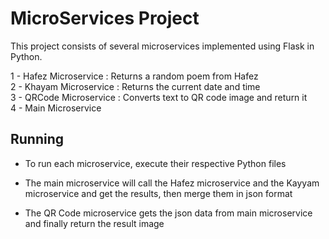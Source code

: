 # MicroServices Project

This project consists of several microservices implemented using Flask in Python. 
  
1 - Hafez Microservice : Returns a random poem from Hafez  
2 - Khayam Microservice : Returns the current date and time   
3 - QRCode Microservice : Converts text to QR code image and return it  
4 - Main Microservice

## Running

- To run each microservice, execute their respective Python files  

- The main microservice will call the Hafez microservice and the Kayyam microservice and get the results, then merge them in json format  
- The QR Code microservice gets the json data from main microservice and finally return the result image
